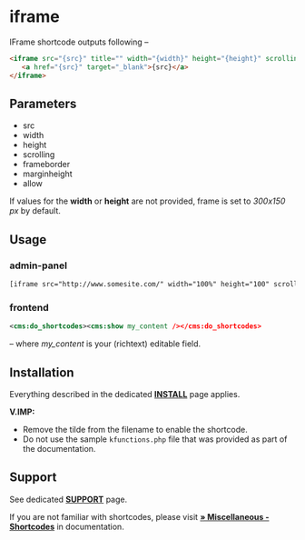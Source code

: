 # iframe

IFrame shortcode outputs following –

```html
<iframe src="{src}" title="" width="{width}" height="{height}" scrolling="{scrolling}" frameborder="{frameborder}" marginheight="{marginheight}" allow="{allow}">
   <a href="{src}" target="_blank">{src}</a>
</iframe>
```

## Parameters

* src
* width
* height
* scrolling
* frameborder
* marginheight
* allow

If values for the **width** or **height** are not provided, frame is set to *300х150 px* by default.

## Usage

### admin-panel

```html
[iframe src="http://www.somesite.com/" width="100%" height="100" scrolling="yes" frameborder="1" marginheight="2" allow="picture-in-picture"]
```
### frontend

```xml
<cms:do_shortcodes><cms:show my_content /></cms:do_shortcodes>
```
– where *my_content* is your (richtext) editable field.

## Installation

Everything described in the dedicated [**INSTALL**](/INSTALL.md) page applies.

**V.IMP:**
* Remove the tilde from the filename to enable the shortcode.
* Do not use the sample `kfunctions.php` file that was provided as part of the documentation.

## Support


See dedicated [**SUPPORT**](/SUPPORT.md) page.

If you are not familiar with shortcodes, please visit [**&raquo; Miscellaneous - Shortcodes**](https://docs.couchcms.com/miscellaneous/shortcodes.html) in documentation.
